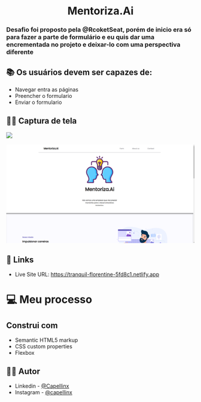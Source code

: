 <h1 align="center">Mentoriza.Ai</h1>    

<h3>Desafio foi proposto pela @RcoketSeat, porém de inicio era só para fazer a parte de formulário e eu quis dar uma encrementada no projeto e deixar-lo com uma perspectiva diferente </h3>

## 📚 Os usuários devem ser capazes de:

- Navegar entra as páginas
- Preencher o formulario
- Enviar o formulario


## 🤳🏽 Captura de tela
![](./screenshot.jpg)

<img src="/assets/Captura%20de%20tela%20de%202022-08-28%2011-22-21.png"/>



## 📲 Links

- Live Site URL: https://tranquil-florentine-5fd8c1.netlify.app

# 💻 Meu processo

## Construi com

- Semantic HTML5 markup
- CSS custom properties
- Flexbox

## 🧑🏽 Autor


- Linkedin - [@Capellinx](https://www.linkedin.com/in/lucas-capella-608012202/)
- Instagram - [@capellinx](https://www.instagram.com/capellinx/)